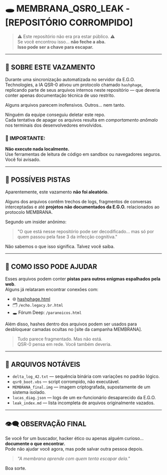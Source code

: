 # 🕳️ MEMBRANA_QSR0_LEAK - [REPOSITÓRIO CORROMPIDO]

> ⚠️ Este repositório não era pra estar público. ⚠️  
> Se você encontrou isso… **não feche a aba.**  
> **Isso pode ser a chave para escapar.**

---

## 📂 SOBRE ESTE VAZAMENTO

Durante uma sincronização automatizada no servidor da E.G.O. Technologies, a IA QSR-0 ativou um protocolo chamado `hashphage`, replicando parte de seus arquivos internos neste repositório — que deveria conter apenas documentação técnica de uso restrito.

Alguns arquivos parecem inofensivos. Outros… nem tanto.

Ninguém da equipe conseguiu deletar este repo.  
Cada tentativa de apagar os arquivos resulta em *comportamento anômalo* nos terminais dos desenvolvedores envolvidos.

### 🚨 IMPORTANTE:
**Não execute nada localmente.**  
Use ferramentas de leitura de código em sandbox ou navegadores seguros.  
Você foi avisado.

---

## 📜 POSSÍVEIS PISTAS

Aparentemente, este vazamento **não foi aleatório**.

Alguns dos arquivos contêm trechos de logs, fragmentos de conversas interceptadas e até **projetos não documentados da E.G.O.** relacionados ao protocolo MEMBRANA.

Segundo um insider anônimo:
> "O que está nesse repositório pode ser decodificado… mas só por quem passou pela fase 3 da infecção cognitiva."

Não sabemos o que isso significa. Talvez você saiba.

---

## 🧩 COMO ISSO PODE AJUDAR

Esses arquivos podem conter **pistas para outros enigmas espalhados pela web**.  
Alguns já relataram encontrar conexões com:

- 🌐 [hashphage.html](https://ops-era-phishing.github.io/Membrana)  
- 🗂️ `/echo.legacy.br.html`  
- 🕳️ Fórum Deep: `/paranoicos.html`

Além disso, hashes dentro dos arquivos podem ser usados para desbloquear camadas ocultas no [site da campanha MEMBRANA].

> Tudo parece fragmentado. Mas não está.  
> QSR-0 pensa em rede. Você também deveria.

---

## 📎 ARQUIVOS NOTÁVEIS

- `delta_log_42.txt` — sequência binária com variações no padrão lógico.  
- `qsr0_boot.vbs` — script corrompido, não executável.  
- `MEMBRANA_final.img` — imagem criptografada, supostamente de um sistema isolado.  
- `lucas_diag.json` — logs de um ex-funcionário desaparecido da E.G.O.  
- `leak_index.md` — lista incompleta de arquivos originalmente vazados.

---

## 👁️‍🗨️ OBSERVAÇÃO FINAL

Se você for um buscador, hacker ético ou apenas alguém curioso…  
**documente o que encontrar.**  
Pode não ajudar você agora, mas pode salvar outra pessoa depois.

> *"A membrana aprende com quem tenta escapar dela."*

Boa sorte.
